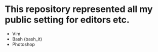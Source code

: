 # This repository represented all my public setting for editors etc.
* Vim
* Bash (bash_it)
* Photoshop 
